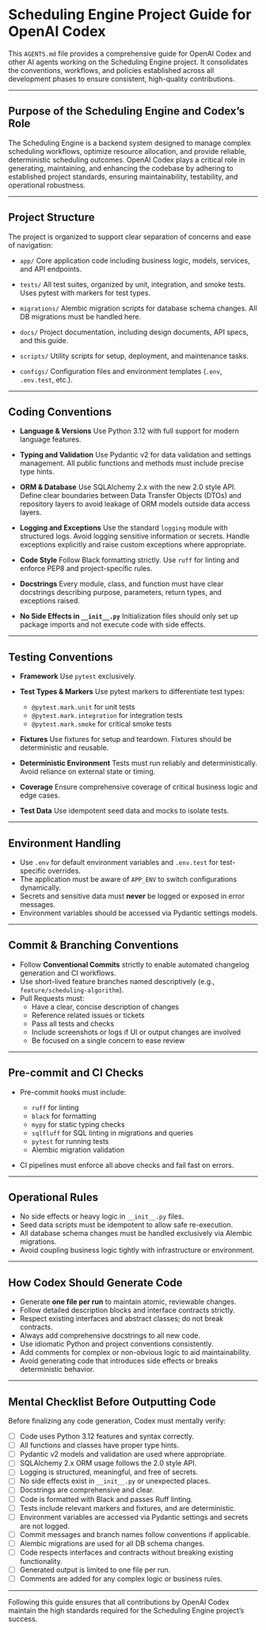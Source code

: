 # Scheduling Engine Project Guide for OpenAI Codex

This `AGENTS.md` file provides a comprehensive guide for OpenAI Codex and other AI agents working on the Scheduling Engine project. It consolidates the conventions, workflows, and policies established across all development phases to ensure consistent, high-quality contributions.

---

## Purpose of the Scheduling Engine and Codex’s Role

The Scheduling Engine is a backend system designed to manage complex scheduling workflows, optimize resource allocation, and provide reliable, deterministic scheduling outcomes. OpenAI Codex plays a critical role in generating, maintaining, and enhancing the codebase by adhering to established project standards, ensuring maintainability, testability, and operational robustness.

---

## Project Structure

The project is organized to support clear separation of concerns and ease of navigation:

- `app/`
  Core application code including business logic, models, services, and API endpoints.

- `tests/`
  All test suites, organized by unit, integration, and smoke tests. Uses pytest with markers for test types.

- `migrations/`
  Alembic migration scripts for database schema changes. All DB migrations must be handled here.

- `docs/`
  Project documentation, including design documents, API specs, and this guide.

- `scripts/`
  Utility scripts for setup, deployment, and maintenance tasks.

- `configs/`
  Configuration files and environment templates (`.env`, `.env.test`, etc.).

---

## Coding Conventions

- **Language & Versions**
  Use Python 3.12 with full support for modern language features.

- **Typing and Validation**
  Use Pydantic v2 for data validation and settings management. All public functions and methods must include precise type hints.

- **ORM & Database**
  Use SQLAlchemy 2.x with the new 2.0 style API. Define clear boundaries between Data Transfer Objects (DTOs) and repository layers to avoid leakage of ORM models outside data access layers.

- **Logging and Exceptions**
  Use the standard `logging` module with structured logs. Avoid logging sensitive information or secrets. Handle exceptions explicitly and raise custom exceptions where appropriate.

- **Code Style**
  Follow Black formatting strictly. Use `ruff` for linting and enforce PEP8 and project-specific rules.

- **Docstrings**
  Every module, class, and function must have clear docstrings describing purpose, parameters, return types, and exceptions raised.

- **No Side Effects in `__init__.py`**
  Initialization files should only set up package imports and not execute code with side effects.

---

## Testing Conventions

- **Framework**
  Use `pytest` exclusively.

- **Test Types & Markers**
  Use pytest markers to differentiate test types:
  - `@pytest.mark.unit` for unit tests
  - `@pytest.mark.integration` for integration tests
  - `@pytest.mark.smoke` for critical smoke tests

- **Fixtures**
  Use fixtures for setup and teardown. Fixtures should be deterministic and reusable.

- **Deterministic Environment**
  Tests must run reliably and deterministically. Avoid reliance on external state or timing.

- **Coverage**
  Ensure comprehensive coverage of critical business logic and edge cases.

- **Test Data**
  Use idempotent seed data and mocks to isolate tests.

---

## Environment Handling

- Use `.env` for default environment variables and `.env.test` for test-specific overrides.
- The application must be aware of `APP_ENV` to switch configurations dynamically.
- Secrets and sensitive data must **never** be logged or exposed in error messages.
- Environment variables should be accessed via Pydantic settings models.

---

## Commit & Branching Conventions

- Follow **Conventional Commits** strictly to enable automated changelog generation and CI workflows.
- Use short-lived feature branches named descriptively (e.g., `feature/scheduling-algorithm`).
- Pull Requests must:
  - Have a clear, concise description of changes
  - Reference related issues or tickets
  - Pass all tests and checks
  - Include screenshots or logs if UI or output changes are involved
  - Be focused on a single concern to ease review

---

## Pre-commit and CI Checks

- Pre-commit hooks must include:
  - `ruff` for linting
  - `black` for formatting
  - `mypy` for static typing checks
  - `sqlfluff` for SQL linting in migrations and queries
  - `pytest` for running tests
  - Alembic migration validation

- CI pipelines must enforce all above checks and fail fast on errors.

---

## Operational Rules

- No side effects or heavy logic in `__init__.py` files.
- Seed data scripts must be idempotent to allow safe re-execution.
- All database schema changes must be handled exclusively via Alembic migrations.
- Avoid coupling business logic tightly with infrastructure or environment.

---

## How Codex Should Generate Code

- Generate **one file per run** to maintain atomic, reviewable changes.
- Follow detailed description blocks and interface contracts strictly.
- Respect existing interfaces and abstract classes; do not break contracts.
- Always add comprehensive docstrings to all new code.
- Use idiomatic Python and project conventions consistently.
- Add comments for complex or non-obvious logic to aid maintainability.
- Avoid generating code that introduces side effects or breaks deterministic behavior.

---

## Mental Checklist Before Outputting Code

Before finalizing any code generation, Codex must mentally verify:

- [ ] Code uses Python 3.12 features and syntax correctly.
- [ ] All functions and classes have proper type hints.
- [ ] Pydantic v2 models and validation are used where appropriate.
- [ ] SQLAlchemy 2.x ORM usage follows the 2.0 style API.
- [ ] Logging is structured, meaningful, and free of secrets.
- [ ] No side effects exist in `__init__.py` or unexpected places.
- [ ] Docstrings are comprehensive and clear.
- [ ] Code is formatted with Black and passes Ruff linting.
- [ ] Tests include relevant markers and fixtures, and are deterministic.
- [ ] Environment variables are accessed via Pydantic settings and secrets are not logged.
- [ ] Commit messages and branch names follow conventions if applicable.
- [ ] Alembic migrations are used for all DB schema changes.
- [ ] Code respects interfaces and contracts without breaking existing functionality.
- [ ] Generated output is limited to one file per run.
- [ ] Comments are added for any complex logic or business rules.

---

Following this guide ensures that all contributions by OpenAI Codex maintain the high standards required for the Scheduling Engine project’s success.

